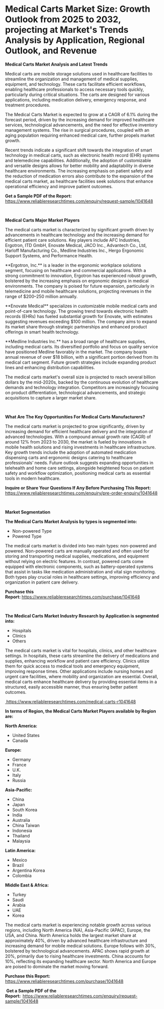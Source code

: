<p><h1>Medical Carts Market Size: Growth Outlook from 2025 to 2032, projecting at Market's Trends Analysis by Application, Regional Outlook, and Revenue</h1></p><p><strong>Medical Carts Market Analysis and Latest Trends</strong></p>
<p><p>Medical carts are mobile storage solutions used in healthcare facilities to streamline the organization and management of medical supplies, equipment, and technology. These carts facilitate efficient workflows, enabling healthcare professionals to access necessary tools quickly, particularly during critical situations. The carts are designed for various applications, including medication delivery, emergency response, and treatment procedures.</p><p>The Medical Carts Market is expected to grow at a CAGR of 6.1% during the forecast period, driven by the increasing demand for improved healthcare services, technological advancements, and the need for effective inventory management systems. The rise in surgical procedures, coupled with an aging population requiring enhanced medical care, further propels market growth.</p><p>Recent trends indicate a significant shift towards the integration of smart technology in medical carts, such as electronic health record (EHR) systems and telemedicine capabilities. Additionally, the adoption of customizable and versatile designs allows for better mobility and adaptability in diverse healthcare environments. The increasing emphasis on patient safety and the reduction of medication errors also contribute to the expansion of the medical carts market, as healthcare facilities seek solutions that enhance operational efficiency and improve patient outcomes.</p></p>
<p><strong>Get a Sample PDF of the Report:&nbsp;</strong> <a href="https://www.reliableresearchtimes.com/enquiry/request-sample/1041648?utm_campaign=2657&utm_medium=2&utm_source=Github&utm_content=ia&utm_term=16042025&utm_id=medical-carts">https://www.reliableresearchtimes.com/enquiry/request-sample/1041648</a></p>
<p>&nbsp;</p>
<p><strong>Medical Carts Major Market Players</strong></p>
<p><p>The medical carts market is characterized by significant growth driven by advancements in healthcare technology and the increasing demand for efficient patient care solutions. Key players include AFC Industries, Ergotron, ITD GmbH, Enovate Medical, JACO Inc., Advantech Co., Ltd, Harloff Manufacturing Co., Medline Industries Inc., Hergo Ergonomic Support Systems, and Performance Health.</p><p>**Ergotron, Inc.** is a leader in the ergonomic workplace solutions segment, focusing on healthcare and commercial applications. With a strong commitment to innovation, Ergotron has experienced robust growth, bolstered by the increasing emphasis on ergonomic designs in medical environments. The company is poised for future expansion, particularly in telemedicine and mobile healthcare solutions, projecting revenues in the range of $200–250 million annually.</p><p>**Enovate Medical** specializes in customizable mobile medical carts and point-of-care technology. The growing trend towards electronic health records (EHRs) has fueled substantial growth for Enovate, with estimates suggesting revenues exceeding $100 million. The company aims to expand its market share through strategic partnerships and enhanced product offerings in smart health technology.</p><p>**Medline Industries Inc.** has a broad range of healthcare supplies, including medical carts. Its diversified portfolio and focus on quality service have positioned Medline favorably in the market. The company boasts annual revenue of over $18 billion, with a significant portion derived from its medical cart segment. Future growth strategies include expanding product lines and enhancing distribution capabilities.</p><p>The medical carts market's overall size is projected to reach several billion dollars by the mid-2020s, backed by the continuous evolution of healthcare demands and technology integration. Competitors are increasingly focusing on product differentiation, technological advancements, and strategic acquisitions to capture a larger market share.</p></p>
<p>&nbsp;</p>
<p><strong>What Are The Key Opportunities For Medical Carts Manufacturers?</strong></p>
<p><p>The medical carts market is projected to grow significantly, driven by increasing demand for efficient healthcare delivery and the integration of advanced technologies. With a compound annual growth rate (CAGR) of around 12% from 2023 to 2030, the market is fueled by innovations in mobile health solutions and rising investments in healthcare infrastructure. Key growth trends include the adoption of automated medication dispensing carts and ergonomic designs catering to healthcare professionals’ needs. Future outlook suggests expanding opportunities in telehealth and home care settings, alongside heightened focus on patient safety and workflow optimization, positioning medical carts as essential tools in modern healthcare.</p></p>
<p><strong>Inquire or Share Your Questions If Any Before Purchasing This Report:</strong> <a href="https://www.reliableresearchtimes.com/enquiry/pre-order-enquiry/1041648?utm_campaign=2657&utm_medium=2&utm_source=Github&utm_content=ia&utm_term=16042025&utm_id=medical-carts">https://www.reliableresearchtimes.com/enquiry/pre-order-enquiry/1041648</a></p>
<p>&nbsp;</p>
<p><strong>Market Segmentation</strong></p>
<p><strong>The Medical Carts Market Analysis by types is segmented into:</strong></p>
<p><ul><li>Non-powered Type</li><li>Powered Type</li></ul></p>
<p><p>The medical carts market is divided into two main types: non-powered and powered. Non-powered carts are manually operated and often used for storing and transporting medical supplies, medications, and equipment without relying on electric features. In contrast, powered carts come equipped with electronic components, such as battery-operated systems that assist in tasks like medication administration and vital sign monitoring. Both types play crucial roles in healthcare settings, improving efficiency and organization in patient care delivery.</p></p>
<p><strong>Purchase this Report:&nbsp;</strong><a href="https://www.reliableresearchtimes.com/purchase/1041648?utm_campaign=2657&utm_medium=2&utm_source=Github&utm_content=ia&utm_term=16042025&utm_id=medical-carts">https://www.reliableresearchtimes.com/purchase/1041648</a></p>
<p>&nbsp;</p>
<p><strong>The Medical Carts Market Industry Research by Application is segmented into:</strong></p>
<p><ul><li>Hospitals</li><li>Clinics</li><li>Others</li></ul></p>
<p><p>The medical carts market is vital for hospitals, clinics, and other healthcare settings. In hospitals, these carts streamline the delivery of medications and supplies, enhancing workflow and patient care efficiency. Clinics utilize them for quick access to medical tools and emergency equipment, improving response times. Other applications include nursing homes and urgent care facilities, where mobility and organization are essential. Overall, medical carts enhance healthcare delivery by providing essential items in a structured, easily accessible manner, thus ensuring better patient outcomes.</p></p>
<p><a href="https://www.reliableresearchtimes.com/medical-carts-r1041648?utm_campaign=2657&utm_medium=2&utm_source=Github&utm_content=ia&utm_term=16042025&utm_id=medical-carts">&nbsp;https://www.reliableresearchtimes.com/medical-carts-r1041648</a></p>
<p><strong>In terms of Region, the Medical Carts Market Players available by Region are:</strong></p>
<p>
    <p> <strong> North America: </strong>
        <ul>
            <li>United States</li>
            <li>Canada</li>
        </ul>
        </p> 
    <p> <strong> Europe: </strong>
        <ul>
            <li>Germany</li>
            <li>France</li>
            <li>U.K.</li>
            <li>Italy</li>
            <li>Russia</li>
        </ul>
        </p> 
    <p> <strong> Asia-Pacific: </strong>
        <ul>
            <li>China</li>
            <li>Japan</li>
            <li>South Korea</li>
            <li>India</li>
            <li>Australia</li>
            <li>China Taiwan</li>
            <li>Indonesia</li>
            <li>Thailand</li>
            <li>Malaysia</li>
        </ul>
        </p> 
    <p> <strong> Latin America: </strong>
        <ul>
            <li>Mexico</li>
            <li>Brazil</li>
            <li>Argentina Korea</li>
            <li>Colombia</li>
        </ul>
        </p> 
    <p> <strong> Middle East & Africa: </strong>
        <ul>
            <li>Turkey</li>
            <li>Saudi</li>
            <li>Arabia</li>
            <li>UAE</li>
            <li>Korea</li>
        </ul>
    </p>
    </p>
<p><p>The medical carts market is experiencing notable growth across various regions, including North America (NA), Asia-Pacific (APAC), Europe, the USA, and China. North America holds the largest market share at approximately 40%, driven by advanced healthcare infrastructure and increasing demand for mobile medical solutions. Europe follows with 30%, bolstered by technological advancements. APAC shows rapid growth at 20%, primarily due to rising healthcare investments. China accounts for 10%, reflecting its expanding healthcare sector. North America and Europe are poised to dominate the market moving forward.</p></p>
<p><strong>Purchase this Report: </strong><a href="https://www.reliableresearchtimes.com/purchase/1041648?utm_campaign=2657&utm_medium=2&utm_source=Github&utm_content=ia&utm_term=16042025&utm_id=medical-carts">https://www.reliableresearchtimes.com/purchase/1041648</a></p>
<p>&nbsp;<strong>Get a Sample PDF of the Report:&nbsp;&nbsp;</strong><a href="https://www.reliableresearchtimes.com/enquiry/request-sample/1041648?utm_campaign=2657&utm_medium=2&utm_source=Github&utm_content=ia&utm_term=16042025&utm_id=medical-carts">https://www.reliableresearchtimes.com/enquiry/request-sample/1041648</a></p>
<p><strong></strong></p>
<p><p></p><p></p><p></p></p>